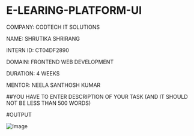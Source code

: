 # E-LEARING-PLATFORM-UI

COMPANY: CODTECH IT SOLUTIONS

NAME: SHRUTIKA SHRIRANG

INTERN ID: CT04DF2890

DOMAIN: FRONTEND WEB DEVELOPMENT

DURATION: 4 WEEKS

MENTOR: NEELA SANTHOSH KUMAR

##YOU HAVE TO ENTER DESCRIPTION OF YOUR TASK (AND IT SHOULD NOT BE LESS THAN 500 WORDS)

#OUTPUT

![Image](https://github.com/user-attachments/assets/a210ae62-3a08-48f9-9447-c2b3a81d12f5)
